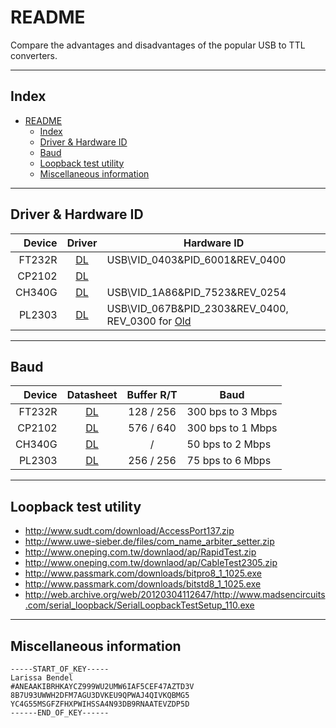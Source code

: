 
README
===========================
Compare the advantages and disadvantages of the popular USB to TTL converters.

****

## Index
- [README](#readme)
	- [Index](#index)
	- [Driver & Hardware ID](#driver--hardware-id)
	- [Baud](#baud)
	- [Loopback test utility](#loopback-test-utility)
	- [Miscellaneous information](#miscellaneous-information)

****

## Driver & Hardware ID
| Device |   Driver    | Hardware ID
|-------:|:-----------:|-------
| FT232R | [DL][DL_FT] | USB\VID_0403&PID_6001&REV_0400
| CP2102 | [DL][DL_CP] |
| CH340G | [DL][DL_CH] | USB\VID_1A86&PID_7523&REV_0254
| PL2303 | [DL][DL_PL] | USB\VID_067B&PID_2303&REV_0400, REV_0300 for [Old][OLD]

[DL_FT]: http://www.ftdichip.com/Drivers/CDM/CDM%20v2.12.28%20WHQL%20Certified.zip
[DL_CP]: http://www.silabs.com/documents/public/software/CP2102_Universal_Windows_Driver.zip
[DL_CH]: http://www.wch.cn/downloads/file/5.html
[DL_PL]: http://www.prolific.com.tw/UserFiles/files/PL2303_Prolific_DriverInstaller_v1200.zip
[OLD]:   http://fen.home.pl/pub/sterowniki/Unitek/Y-105/PL2303_Prolific_DriverInstaller_v1417.zip
[ORG]:   http://web.archive.org/web/20120201222623/http://www.prolific.com.tw/support/files//IO%20Cable/PL-2303/Drivers%20-%20Generic/Windows/allinone/PL2303_Prolific_DriverInstaller_v1417.zip

****

## Baud
| Device |  Datasheet  | Buffer  R/T | Baud
|-------:|:-----------:|:-----------:|--------
| FT232R | [DL][DS_FT] |  128 / 256  | 300 bps to 3 Mbps
| CP2102 | [DL][DS_CP] |  576 / 640  | 300 bps to 1 Mbps
| CH340G | [DL][DS_CH] |      /      |  50 bps to 2 Mbps
| PL2303 | [DL][DS_PL] |  256 / 256  |  75 bps to 6 Mbps

[DS_FT]: http://www.ftdichip.com/Support/Documents/DataSheets/ICs/DS_FT232R.pdf
[DS_CP]: http://www.silabs.com/documents/public/data-sheets/CP2102-9.pdf
[DS_CH]: http://wch-ic.com/downfile/79
[DS_PL]: http://www.mpja.com/download/pl2303hxreva_v1.6.pdf
[DS_TI]: http://www.ti.com/lit/ds/symlink/max3232.pdf
[DS_SP]: http://www.maxlinear.com/ds/sp3222e_sp3232e.pdf

****

## Loopback test utility
* http://www.sudt.com/download/AccessPort137.zip
* http://www.uwe-sieber.de/files/com_name_arbiter_setter.zip
* http://www.oneping.com.tw/downlaod/ap/RapidTest.zip
* http://www.oneping.com.tw/downlaod/ap/CableTest2305.zip
* http://www.passmark.com/downloads/bitpro8_1_1025.exe
* http://www.passmark.com/downloads/bitstd8_1_1025.exe
* http://web.archive.org/web/20120304112647/http://www.madsencircuits.com/serial_loopback/SerialLoopbackTestSetup_110.exe

****

## Miscellaneous information
```
-----START_OF_KEY-----
Larissa Bendel
#ANEAAKIBRHKAYCZ999WU2UMW6IAF5CEF47AZTD3V
8B7U93UWWH2DFM7AGU3DVKEU9QPWAJ4QIVKQBMG5
YC4G55MSGFZFHXPWIHSSA4N93DB9RNAATEVZDP5D
------END_OF_KEY------
```
